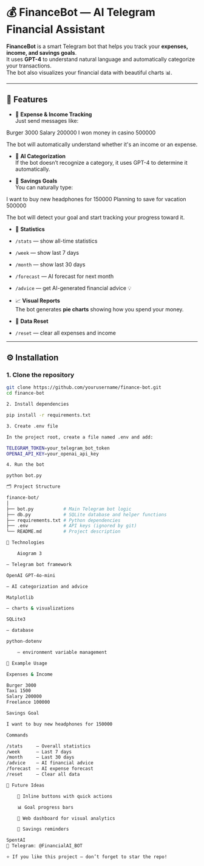 # 💰 FinanceBot — AI Telegram Financial Assistant

**FinanceBot** is a smart Telegram bot that helps you track your **expenses, income, and savings goals**.  
It uses **GPT-4** to understand natural language and automatically categorize your transactions.  
The bot also visualizes your financial data with beautiful charts 📊.

---

## 🚀 Features

- 🧾 **Expense & Income Tracking**  
  Just send messages like:

Burger 3000
Salary 200000
I won money in casino 500000

The bot will automatically understand whether it's an income or an expense.

- 🧠 **AI Categorization**  
If the bot doesn’t recognize a category, it uses GPT-4 to determine it automatically.

- 🎯 **Savings Goals**  
You can naturally type:

I want to buy new headphones for 150000
Planning to save for vacation 500000

The bot will detect your goal and start tracking your progress toward it.

- 📅 **Statistics**
- `/stats` — show all-time statistics  
- `/week` — show last 7 days  
- `/month` — show last 30 days  
- `/forecast` — AI forecast for next month  
- `/advice` — get AI-generated financial advice 💡  

- 📈 **Visual Reports**  
The bot generates **pie charts** showing how you spend your money.

- 🧹 **Data Reset**
- `/reset` — clear all expenses and income

---

## ⚙️ Installation

### 1. Clone the repository
```bash
git clone https://github.com/yourusername/finance-bot.git
cd finance-bot

2. Install dependencies

pip install -r requirements.txt

3. Create .env file

In the project root, create a file named .env and add:

TELEGRAM_TOKEN=your_telegram_bot_token
OPENAI_API_KEY=your_openai_api_key

4. Run the bot

python bot.py

🗂️ Project Structure

finance-bot/
│
├── bot.py           # Main Telegram bot logic
├── db.py            # SQLite database and helper functions
├── requirements.txt # Python dependencies
├── .env             # API keys (ignored by git)
└── README.md        # Project description

🧩 Technologies

    Aiogram 3

— Telegram bot framework

OpenAI GPT-4o-mini

— AI categorization and advice

Matplotlib

— charts & visualizations

SQLite3

— database

python-dotenv

    — environment variable management

🌱 Example Usage

Expenses & Income

Burger 3000
Taxi 1500
Salary 200000
Freelance 100000

Savings Goal

I want to buy new headphones for 150000

Commands

/stats     — Overall statistics
/week      — Last 7 days
/month     — Last 30 days
/advice    — AI financial advice
/forecast  — AI expense forecast
/reset     — Clear all data

🧠 Future Ideas

    💬 Inline buttons with quick actions

    📊 Goal progress bars

    📱 Web dashboard for visual analytics

    🔔 Savings reminders

SpentAI
💬 Telegram: @FinancialAI_BOT

⭐ If you like this project — don’t forget to star the repo!
